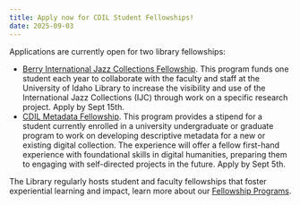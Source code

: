 ```yaml
---
title: Apply now for CDIL Student Fellowships!
date: 2025-09-03
---
```


Applications are currently open for two library fellowships:

- [Berry International Jazz Collections Fellowship](https://www.lib.uidaho.edu/fellowships/berry-ijc.html). This program funds one student each year to collaborate with the faculty and staff at the University of Idaho Library to increase the visibility and use of the International Jazz Collections (IJC) through work on a specific research project. Apply by Sept 15th.
- [CDIL Metadata Fellowship](https://www.lib.uidaho.edu/fellowships/cdil-metadata.html). This program provides a stipend for a student currently enrolled in a university undergraduate or graduate program to work on developing descriptive metadata for a new or existing digital collection. The experience will offer a fellow first-hand experience with foundational skills in digital humanities, preparing them to engaging with self-directed projects in the future. Apply by Sept 5th.

The Library regularly hosts student and faculty fellowships that foster experiential learning and impact, learn more about our [Fellowship Programs](https://www.lib.uidaho.edu/fellowships/).
